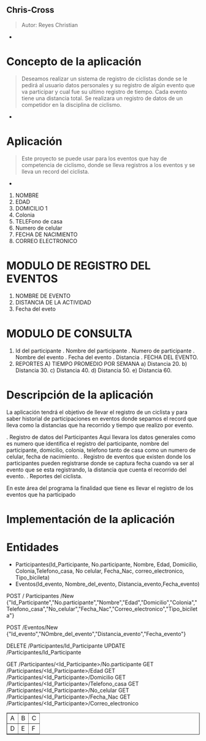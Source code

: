 ## Chris-Cross
>Autor: Reyes Christian

-

# Concepto de la aplicación ##

>Deseamos realizar un sistema de registro de ciclistas donde se le pedirá al usuario datos personales y su registro de algún evento que va participar y cual fue su ultimo registro de tiempo. Cada evento tiene una distancia total.
> Se realizara un registro de datos de un competidor en la disciplina de ciclismo.

-

# Aplicación

> Este proyecto se puede usar para los eventos que hay de competencia de ciclismo, donde se lleva registros a los eventos y se lleva un record del ciclista.

-


1. NOMBRE
2. EDAD
3. DOMICILIO 1
4. Colonia
5. TELEFono de casa
6. Numero de celular
7. FECHA DE NACIMIENTO
8. CORREO ELECTRONICO




# MODULO DE REGISTRO DEL EVENTOS

1. NOMBRE DE EVENTO
2. DISTANCIA DE LA ACTIVIDAD
3. Fecha del eveto

# MODULO DE CONSULTA

1. Id del participante
      . Nombre del participante
      . Numero de participante
      . Nombre del evento
      . Fecha del evento
      . Distancia
      . FECHA DEL EVENTO.
3. REPORTES
  A) TIEMPO PROMEDIO POR SEMANA
      a) Distancia 20.
      b) Distancia 30.
      c) Distancia 40.
      d) Distancia 50.
      e) Distancia 60.



# Descripción de la aplicación

  La aplicación tendrá el objetivo de llevar el registro de un ciclista
y para saber historial de participaciones en eventos donde sepamos el
record que lleva como la distancias que ha recorrido y tiempo que realizo
por evento.


. Registro de datos del Participantes
  Aqui llevara los datos generales como es numero que identifica el
  registro del participante, nombre del participante, domicilio, colonia,
  telefono tanto de casa como un numero de celular, fecha de nacimiento.
. Registro de eventos que existen donde los participantes pueden registrarse
  donde se captura fecha cuando va ser al evento que se esta registrando, la
  distancia que cuenta el recorrido del evento.
. Reportes del ciclista.


  En este área del programa la finalidad que tiene es llevar el registro de
  los eventos que ha participado

# Implementación de la aplicación

# Entidades

- Participantes(Id_Participante, No.participante, Nombre, Edad, Domicilio, Colonia,Telefono_casa, No celular, Fecha_Nac, correo_electronico, Tipo_bicileta)
- Eventos(Id_evento, Nombre_del_evento, Distancia_evento,Fecha_evento)

POST / Participantes /New
{"Id_Participante","No.participante","Nombre","Edad","Domicilio","Colonia","Telefono_casa","No_celular","Fecha_Nac","Correo_electronico","Tipo_bicileta"}

POST /Eventos/New
{"Id_evento","NOmbre_del_evento","Distancia_evento","Fecha_evento"}

DELETE /Participantes/Id_Participante
UPDATE /Participantes/Id_Participante

GET /Participantes/<Id_Participante>/No.participante
GET /Participantes/<Id_Participante>/Edad
GET /Participantes/<Id_Participante>/Domicilio
GET /Participantes/<Id_Participante>/Telefono_casa
GET /Participantes/<Id_Participante>/No_celular
GET /Participantes/<Id_Participante>/Fecha_Nac
GET /Participantes/<Id_Participante>/Correo_electronico


<TABLE BORDER>
	<TR>
		<TD>A</TD> <TD>B</TD> <TD>C</TD>
	</TR>
	<TR>
		<TD>D</TD> <TD>E</TD> <TD>F</TD>
	</TR>
</TABLE>
